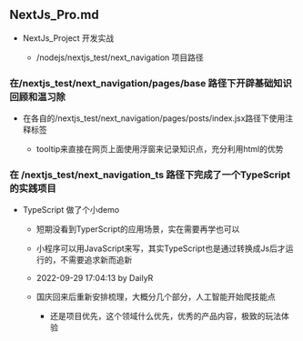 ## NextJs_Pro.md

- NextJs_Project 开发实战

	- /nodejs/nextjs_test/next_navigation  项目路径


### 在/nextjs_test/next_navigation/pages/base 路径下开辟基础知识回顾和温习除

- 在各自的/nextjs_test/next_navigation/pages/posts/index.jsx路径下使用注释标签

	- tooltip来直接在网页上面使用浮窗来记录知识点，充分利用html的优势


### 在 /nextjs_test/next_navigation_ts 路径下完成了一个TypeScript的实践项目

- TypeScript 做了个小demo

	- 短期没看到TyperScript的应用场景，实在需要再学也可以

	- 小程序可以用JavaScript来写，其实TypeScript也是通过转换成Js后才运行的，不需要追求新而追新

	- 2022-09-29 17:04:13 by DailyR

	- 国庆回来后重新安排梳理，大概分几个部分，人工智能开始爬技能点

		- 还是项目优先，这个领域什么优先，优秀的产品内容，极致的玩法体验